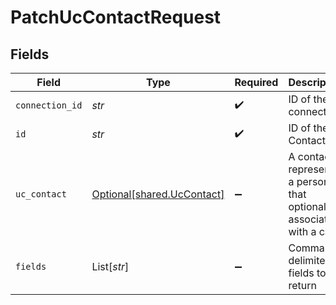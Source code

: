 # PatchUcContactRequest


## Fields

| Field                                                                   | Type                                                                    | Required                                                                | Description                                                             |
| ----------------------------------------------------------------------- | ----------------------------------------------------------------------- | ----------------------------------------------------------------------- | ----------------------------------------------------------------------- |
| `connection_id`                                                         | *str*                                                                   | :heavy_check_mark:                                                      | ID of the connection                                                    |
| `id`                                                                    | *str*                                                                   | :heavy_check_mark:                                                      | ID of the Contact                                                       |
| `uc_contact`                                                            | [Optional[shared.UcContact]](../../models/shared/uccontact.md)          | :heavy_minus_sign:                                                      | A contact represents a person that optionally is associated with a call |
| `fields`                                                                | List[*str*]                                                             | :heavy_minus_sign:                                                      | Comma-delimited fields to return                                        |